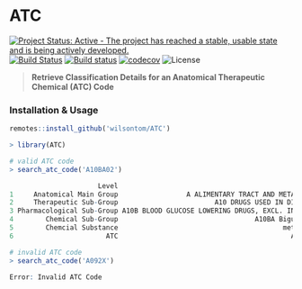 # ATC

[![Project Status: Active - The project has reached a stable, usable state and is being actively developed.](http://www.repostatus.org/badges/latest/active.svg)](http://www.repostatus.org/#active) [![Build Status](https://travis-ci.org/wilsontom/ATC.svg?branch=master)](https://travis-ci.org/wilsontom/ATC) [![Build status](https://ci.appveyor.com/api/projects/status/6eu4ysytsf0oqepn/branch/master?svg=true)](https://ci.appveyor.com/project/wilsontom/atc/branch/master) [![codecov](https://codecov.io/gh/wilsontom/ATC/branch/master/graph/badge.svg)](https://codecov.io/gh/wilsontom/ATC) ![License](https://img.shields.io/badge/license-GNU%20GPL%20v3.0-blue.svg "GNU GPL v3.0")


> __Retrieve Classification Details for an Anatomical Therapeutic Chemical (ATC) Code__

### Installation & Usage

```R
remotes::install_github('wilsontom/ATC')
```

```R
> library(ATC)

# valid ATC code
> search_atc_code('A10BA02')

                      Level                                             Value
1     Anatomical Main Group                 A ALIMENTARY TRACT AND METABOLISM
2     Therapeutic Sub-Group                        A10 DRUGS USED IN DIABETES
3 Pharmacological Sub-Group A10B BLOOD GLUCOSE LOWERING DRUGS, EXCL. INSULINS
4        Chemical Sub-Group                                  A10BA Biguanides
5        Chemcial Substance                                         metformin
6                       ATC                                           A10BA02

# invalid ATC code
> search_atc_code('A092X')

Error: Invalid ATC Code
```
